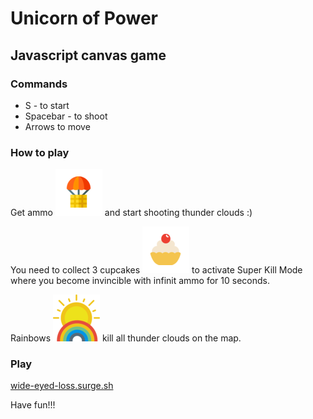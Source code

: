 # Unicorn of Power

## Javascript canvas game

### Commands

- S - to start
- Spacebar - to shoot
- Arrows to move

### How to play

Get ammo <img src="./images/ammo.png"> and start shooting thunder clouds :)

You need to collect 3 cupcakes <img src="./images/cupcake.png"> to activate Super Kill Mode where you become invincible with infinit ammo for 10 seconds.

Rainbows <img src="./images/rainbow.png"> kill all thunder clouds on the map.

### Play

[wide-eyed-loss.surge.sh](http://wide-eyed-loss.surge.sh)

Have fun!!!
